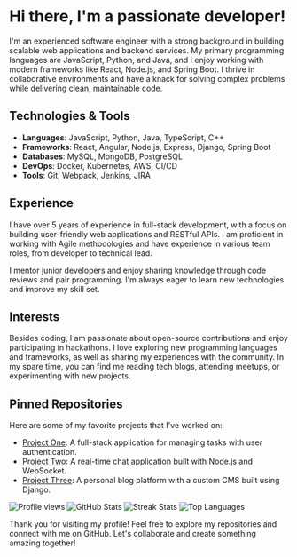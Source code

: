 # Hi there, I'm a passionate developer!

I'm an experienced software engineer with a strong background in building scalable web applications and backend services. My primary programming languages are JavaScript, Python, and Java, and I enjoy working with modern frameworks like React, Node.js, and Spring Boot. I thrive in collaborative environments and have a knack for solving complex problems while delivering clean, maintainable code.

## Technologies & Tools

- **Languages**: JavaScript, Python, Java, TypeScript, C++
- **Frameworks**: React, Angular, Node.js, Express, Django, Spring Boot
- **Databases**: MySQL, MongoDB, PostgreSQL
- **DevOps**: Docker, Kubernetes, AWS, CI/CD
- **Tools**: Git, Webpack, Jenkins, JIRA

## Experience

I have over 5 years of experience in full-stack development, with a focus on building user-friendly web applications and RESTful APIs. I am proficient in working with Agile methodologies and have experience in various team roles, from developer to technical lead.

I mentor junior developers and enjoy sharing knowledge through code reviews and pair programming. I'm always eager to learn new technologies and improve my skill set.

## Interests

Besides coding, I am passionate about open-source contributions and enjoy participating in hackathons. I love exploring new programming languages and frameworks, as well as sharing my experiences with the community. In my spare time, you can find me reading tech blogs, attending meetups, or experimenting with new projects.

## Pinned Repositories

Here are some of my favorite projects that I've worked on:

- [Project One](https://github.com/elingudmunds893/project-one): A full-stack application for managing tasks with user authentication.
- [Project Two](https://github.com/elingudmunds893/project-two): A real-time chat application built with Node.js and WebSocket.
- [Project Three](https://github.com/elingudmunds893/project-three): A personal blog platform with a custom CMS built using Django.

![Profile views](https://komarev.com/ghpvc/?username=elingudmunds893)
![GitHub Stats](https://github-readme-stats.vercel.app/api?username=elingudmunds893&show_icons=true&theme=radical)
![Streak Stats](https://github-readme-streak-stats.herokuapp.com/?user=elingudmunds893&theme=radical)
![Top Languages](https://github-readme-stats.vercel.app/api/top-langs/?username=elingudmunds893&layout=compact&theme=radical)

Thank you for visiting my profile! Feel free to explore my repositories and connect with me on GitHub. Let's collaborate and create something amazing together!
